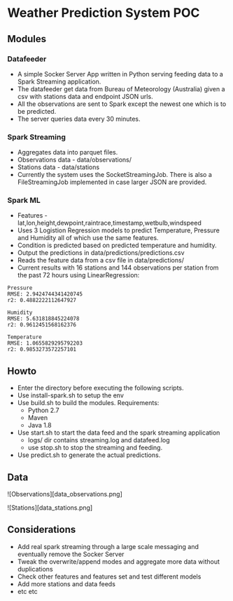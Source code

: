 # Weather Prediction System POC
## Modules
### Datafeeder
 * A simple Socker Server App written in Python serving feeding data to a Spark Streaming application.
 * The datafeeder get data from Bureau of Meteorology (Australia) given a csv with stations data and endpoint JSON urls.
 * All the observations are sent to Spark except the newest one which is to be predicted.
 * The server queries data every 30 minutes.

### Spark Streaming
 * Aggregates data into parquet files.
 * Observations data - data/observations/<IATA> 
 * Stations data  - data/stations
 * Currently the system uses the SocketStreamingJob. There is also a FileStreamingJob implemented in case larger JSON are provided.

### Spark ML
 * Features - lat,lon,height,dewpoint,raintrace,timestamp,wetbulb,windspeed
 * Uses 3 Logistion Regression models to predict Temperature, Pressure and Humidity all of which use the same features.
 * Condition is predicted based on predicted temperature and humidity.
 * Output the predictions in data/predictions/predictions.csv
 * Reads the feature data from a csv file in data/predictions/<PATH>
 * Current results with 16 stations and 144 observations per station from the past 72 hours using LinearRegression:

```
Pressure
RMSE: 2.9424744341420745
r2: 0.4882222112647927

Humidity
RMSE: 5.631818845224078
r2: 0.9612451568162376

Temperature
RMSE: 1.0655829295792203
r2: 0.9853273572257101
```

## Howto
 * Enter the directory before executing the following scripts.
 * Use install-spark.sh to setup the env
 * Use build.sh to build the modules. Requirements:
    * Python 2.7
	* Maven
	* Java 1.8
 * Use start.sh to start the data feed and the spark streaming application
    * logs/ dir contains streaming.log and datafeed.log
	* use stop.sh to stop the streaming and feeding.
 * Use predict.sh to generate the actual predictions.

## Data
![Observations][data_observations.png]

![Stations][data_stations.png]


 
## Considerations
 * Add real spark streaming through a large scale messaging and eventually remove the Socker Server
 * Tweak the overwrite/append modes and aggregate more data without duplications
 * Check other features and features set and test different models
 * Add more stations and data feeds
 * etc etc




